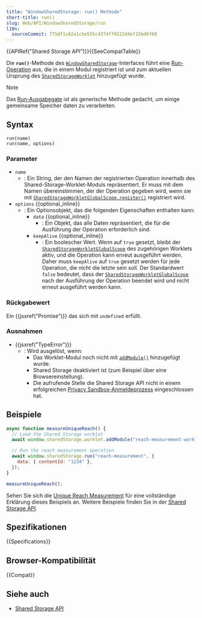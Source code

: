 ```yaml
---
title: "WindowSharedStorage: run() Methode"
short-title: run()
slug: Web/API/WindowSharedStorage/run
l10n:
  sourceCommit: 775df1c62a1cbe555c4374ff9122d4ef15bd6f60
---
```


{{APIRef("Shared Storage API")}}{{SeeCompatTable}}

Die **`run()`**-Methode des [`WindowSharedStorage`](/de/docs/Web/API/WindowSharedStorage)-Interfaces führt eine [Run-Operation](/de/docs/Web/API/SharedStorageRunOperation) aus, die in einem Modul registriert ist und zum aktuellen Ursprung des [`SharedStorageWorklet`](/de/docs/Web/API/SharedStorageWorklet) hinzugefügt wurde.

> [!NOTE]
> Das [Run-Ausgabegate](/de/docs/Web/API/Shared_Storage_API#run) ist als generische Methode gedacht, um einige gemeinsame Speicher daten zu verarbeiten.

## Syntax

```js-nolint
run(name)
run(name, options)
```

### Parameter

- `name`
  - : Ein String, der den Namen der registrierten Operation innerhalb des Shared-Storage-Worklet-Moduls repräsentiert. Er muss mit dem Namen übereinstimmen, der der Operation gegeben wird, wenn sie mit [`SharedStorageWorkletGlobalScope.register()`](/de/docs/Web/API/SharedStorageWorkletGlobalScope/register) registriert wird.
- `options` {{optional_inline}}
  - : Ein Optionsobjekt, das die folgenden Eigenschaften enthalten kann:
    - `data` {{optional_inline}}
      - : Ein Objekt, das alle Daten repräsentiert, die für die Ausführung der Operation erforderlich sind.
    - `keepAlive` {{optional_inline}}
      - : Ein boolescher Wert. Wenn auf `true` gesetzt, bleibt der [`SharedStorageWorkletGlobalScope`](/de/docs/Web/API/SharedStorageWorkletGlobalScope) des zugehörigen Worklets aktiv, und die Operation kann erneut ausgeführt werden. Daher muss `keepAlive` auf `true` gesetzt werden für jede Operation, die nicht die letzte sein soll. Der Standardwert `false` bedeutet, dass der [`SharedStorageWorkletGlobalScope`](/de/docs/Web/API/SharedStorageWorkletGlobalScope) nach der Ausführung der Operation beendet wird und nicht erneut ausgeführt werden kann.

### Rückgabewert

Ein {{jsxref("Promise")}} das sich mit `undefined` erfüllt.

### Ausnahmen

- {{jsxref("TypeError")}}
  - : Wird ausgelöst, wenn:
    - Das Worklet-Modul noch nicht mit [`addModule()`](/de/docs/Web/API/Worklet/addModule) hinzugefügt wurde.
    - Shared Storage deaktiviert ist (zum Beispiel über eine Browsereinstellung).
    - Die aufrufende Stelle die Shared Storage API nicht in einem erfolgreichen [Privacy Sandbox-Anmeldeprozess](/de/docs/Web/Privacy/Guides/Privacy_sandbox/Enrollment) eingeschlossen hat.

## Beispiele

```js
async function measureUniqueReach() {
  // Load the Shared Storage worklet
  await window.sharedStorage.worklet.addModule("reach-measurement-worklet.js");

  // Run the reach measurement operation
  await window.sharedStorage.run("reach-measurement", {
    data: { contentId: "1234" },
  });
}

measureUniqueReach();
```

Sehen Sie sich die [Unique Reach Measurement](https://developers.google.com/privacy-sandbox/private-advertising/private-aggregation/unique-reach) für eine vollständige Erklärung dieses Beispiels an. Weitere Beispiele finden Sie in der [Shared Storage API](/de/docs/Web/API/Shared_Storage_API).

## Spezifikationen

{{Specifications}}

## Browser-Kompatibilität

{{Compat}}

## Siehe auch

- [Shared Storage API](/de/docs/Web/API/Shared_Storage_API)
